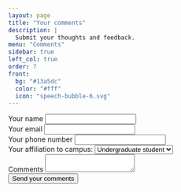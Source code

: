 ```yaml
---
layout: page
title: "Your comments"
description: |
  Submit your thoughts and feedback.
menu: "Comments"
sidebar: true
left_col: true
order: 7
front: 
  bg: "#13a5dc"
  color: "#fff"
  icon: "speech-bubble-6.svg"
---
```


<form class="pa2 black-80" name="comments" method="POST" data-netlify="true">
  <div class="pa2">
    <label for="name" class="f5 db mb2 navy">Your name</label>
    <input type="text" id="name" name="name" />
  </div>
  <div class="pa2">
    <label for="email" class="f5 db mb2 navy">Your email</label>
    <input type="email" id="email" name="email" />
  </div>
    <div class="pa2">
    <label for="phone" class="f5 db mb2 navy">Your phone number</label>
    <input type="phone" id="phone" name="phone" />
  </div>
  <div class="pa2">
    <label for="affiliation">Your affiliation to campus:
      <select name="affiliation" id="affiliation">
        <option value="undergraduate">Undergraduate student</option>
        <option value="graduate">Graduate student</option>
        <option value="faculty-staff">Faculty or staff</option>
        <option value="parent">Parent</option>
        <option value="alumni">Alumni</option>
        <option value="community">Community member</option>
      </select>
    </label>
  </div>
  <div class="pa2">
  <label for="comment" class="f5 db mb2 navy">Comments</label>
    <textarea id="comment" name="comment" class="db border-box hover-black w-100 measure h4 ba b--black-20 pa2 br2 mb2"></textarea>
  </div>
  <div class="pa2">
    <button class="f5 br3 link dim ph3 pv3 mb2 dib white bg-dark-blue" type="submit">Send your comments</button>
  </div>
</form>
